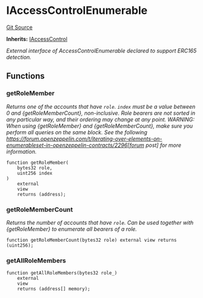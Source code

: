 # IAccessControlEnumerable
[Git Source](https://github.com/ContractLabs/foundry-bountykinds-contract/blob/67e6855d3beabdf242cc0b51d9e53b087a5235b9/src/oz-custom/oz/access/IAccessControlEnumerable.sol)

**Inherits:**
[IAccessControl](/src/oz-custom/oz/access/IAccessControl.sol/interface.IAccessControl.md)

*External interface of AccessControlEnumerable declared to support ERC165
detection.*


## Functions
### getRoleMember

*Returns one of the accounts that have `role`. `index` must be a
value between 0 and {getRoleMemberCount}, non-inclusive.
Role bearers are not sorted in any particular way, and their ordering may
change at any point.
WARNING: When using {getRoleMember} and {getRoleMemberCount}, make sure
you perform all queries on the same block. See the following
https://forum.openzeppelin.com/t/iterating-over-elements-on-enumerableset-in-openzeppelin-contracts/2296[forum
post]
for more information.*


```solidity
function getRoleMember(
    bytes32 role,
    uint256 index
)
    external
    view
    returns (address);
```

### getRoleMemberCount

*Returns the number of accounts that have `role`. Can be used
together with {getRoleMember} to enumerate all bearers of a role.*


```solidity
function getRoleMemberCount(bytes32 role) external view returns (uint256);
```

### getAllRoleMembers


```solidity
function getAllRoleMembers(bytes32 role_)
    external
    view
    returns (address[] memory);
```

